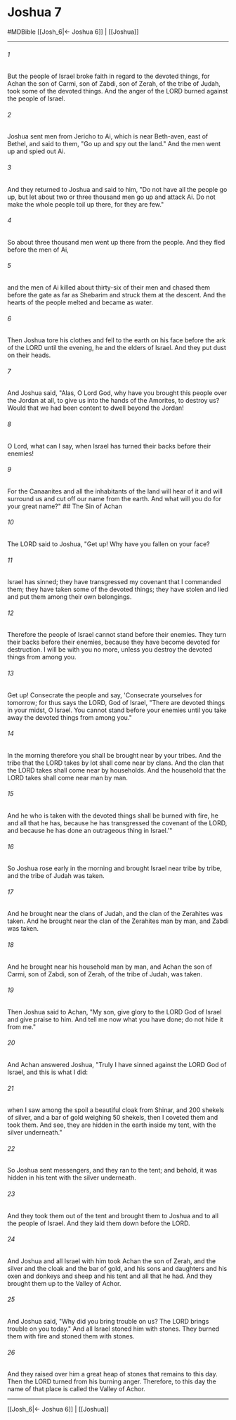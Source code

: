 # Joshua 7
#MDBible
[[Josh_6|← Joshua 6]] | [[Joshua]]

***

###### 1 

But the people of Israel broke faith in regard to the devoted things, for Achan the son of Carmi, son of Zabdi, son of Zerah, of the tribe of Judah, took some of the devoted things. And the anger of the LORD burned against the people of Israel. 

###### 2 

Joshua sent men from Jericho to Ai, which is near Beth-aven, east of Bethel, and said to them, "Go up and spy out the land." And the men went up and spied out Ai. 

###### 3 

And they returned to Joshua and said to him, "Do not have all the people go up, but let about two or three thousand men go up and attack Ai. Do not make the whole people toil up there, for they are few." 

###### 4 

So about three thousand men went up there from the people. And they fled before the men of Ai, 

###### 5 

and the men of Ai killed about thirty-six of their men and chased them before the gate as far as Shebarim and struck them at the descent. And the hearts of the people melted and became as water. 

###### 6 

Then Joshua tore his clothes and fell to the earth on his face before the ark of the LORD until the evening, he and the elders of Israel. And they put dust on their heads. 

###### 7 

And Joshua said, "Alas, O Lord God, why have you brought this people over the Jordan at all, to give us into the hands of the Amorites, to destroy us? Would that we had been content to dwell beyond the Jordan! 

###### 8 

O Lord, what can I say, when Israel has turned their backs before their enemies! 

###### 9 

For the Canaanites and all the inhabitants of the land will hear of it and will surround us and cut off our name from the earth. And what will you do for your great name?" ## The Sin of Achan 

###### 10 

The LORD said to Joshua, "Get up! Why have you fallen on your face? 

###### 11 

Israel has sinned; they have transgressed my covenant that I commanded them; they have taken some of the devoted things; they have stolen and lied and put them among their own belongings. 

###### 12 

Therefore the people of Israel cannot stand before their enemies. They turn their backs before their enemies, because they have become devoted for destruction. I will be with you no more, unless you destroy the devoted things from among you. 

###### 13 

Get up! Consecrate the people and say, 'Consecrate yourselves for tomorrow; for thus says the LORD, God of Israel, "There are devoted things in your midst, O Israel. You cannot stand before your enemies until you take away the devoted things from among you." 

###### 14 

In the morning therefore you shall be brought near by your tribes. And the tribe that the LORD takes by lot shall come near by clans. And the clan that the LORD takes shall come near by households. And the household that the LORD takes shall come near man by man. 

###### 15 

And he who is taken with the devoted things shall be burned with fire, he and all that he has, because he has transgressed the covenant of the LORD, and because he has done an outrageous thing in Israel.'" 

###### 16 

So Joshua rose early in the morning and brought Israel near tribe by tribe, and the tribe of Judah was taken. 

###### 17 

And he brought near the clans of Judah, and the clan of the Zerahites was taken. And he brought near the clan of the Zerahites man by man, and Zabdi was taken. 

###### 18 

And he brought near his household man by man, and Achan the son of Carmi, son of Zabdi, son of Zerah, of the tribe of Judah, was taken. 

###### 19 

Then Joshua said to Achan, "My son, give glory to the LORD God of Israel and give praise to him. And tell me now what you have done; do not hide it from me." 

###### 20 

And Achan answered Joshua, "Truly I have sinned against the LORD God of Israel, and this is what I did: 

###### 21 

when I saw among the spoil a beautiful cloak from Shinar, and 200 shekels of silver, and a bar of gold weighing 50 shekels, then I coveted them and took them. And see, they are hidden in the earth inside my tent, with the silver underneath." 

###### 22 

So Joshua sent messengers, and they ran to the tent; and behold, it was hidden in his tent with the silver underneath. 

###### 23 

And they took them out of the tent and brought them to Joshua and to all the people of Israel. And they laid them down before the LORD. 

###### 24 

And Joshua and all Israel with him took Achan the son of Zerah, and the silver and the cloak and the bar of gold, and his sons and daughters and his oxen and donkeys and sheep and his tent and all that he had. And they brought them up to the Valley of Achor. 

###### 25 

And Joshua said, "Why did you bring trouble on us? The LORD brings trouble on you today." And all Israel stoned him with stones. They burned them with fire and stoned them with stones. 

###### 26 

And they raised over him a great heap of stones that remains to this day. Then the LORD turned from his burning anger. Therefore, to this day the name of that place is called the Valley of Achor. 

***

[[Josh_6|← Joshua 6]] | [[Joshua]]

